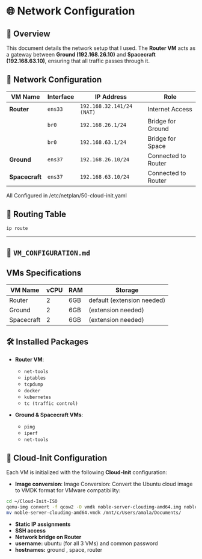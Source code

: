 # 🌐 Network Configuration

## 📌 Overview
This document details the network setup that I used. The **Router VM** acts as a gateway between **Ground (192.168.26.10)** and **Spacecraft (192.168.63.10)**, ensuring that all traffic passes through it.

## 📁 Network Configuration

| VM Name        | Interface  | IP Address       | Role |
|---------------|-----------|-----------------|------|
| **Router**     | `ens33`   | `192.168.32.141/24 (NAT)` | Internet Access |
|               | `br0`     | `192.168.26.1/24` | Bridge for Ground |
|               | `br0`     | `192.168.63.1/24` | Bridge for Space |
| **Ground**     | `ens37`   | `192.168.26.10/24` | Connected to Router |
| **Spacecraft** | `ens37`   | `192.168.63.10/24` | Connected to Router |

All Configured in /etc/netplan/50-cloud-init.yaml
## 🔄 Routing Table
```bash
ip route
```

---

## **📜 `VM_CONFIGURATION.md`**

## VMs Specifications

| VM Name   | vCPU | RAM  | Storage |
|-----------|------|------|---------|
| Router    | 2    | 6GB  |  default (extension needed) |
| Ground    | 2    | 6GB  |    (extension needed)|
| Spacecraft | 2    | 6GB  |  (extension needed)  |

## 🛠️ Installed Packages
- **Router VM**:
  - `net-tools`
  - `iptables`
  - `tcpdump`
  - `docker`
  - `kubernetes`
  - `tc (traffic control)`

- **Ground & Spacecraft VMs**:
  - `ping`
  - `iperf`
  - `net-tools`

## 🚀 Cloud-Init Configuration
Each VM is initialized with the following **Cloud-Init** configuration:
- **Image conversion**: Image Conversion:
Convert the Ubuntu cloud image to VMDK format for VMware compatibility:
```bash
cd ~/Cloud-Init-ISO
qemu-img convert -f qcow2 -O vmdk noble-server-cloudimg-amd64.img noble-server-cloudimg-amd64.vmdk
mv noble-server-cloudimg-amd64.vmdk /mnt/c/Users/amala/Documents/
```
- **Static IP assignments**
- **SSH access**
- **Network bridge on Router**
- **username:** ubuntu (for all 3 VMs) and common password
- **hostnames:** ground , space, router 
